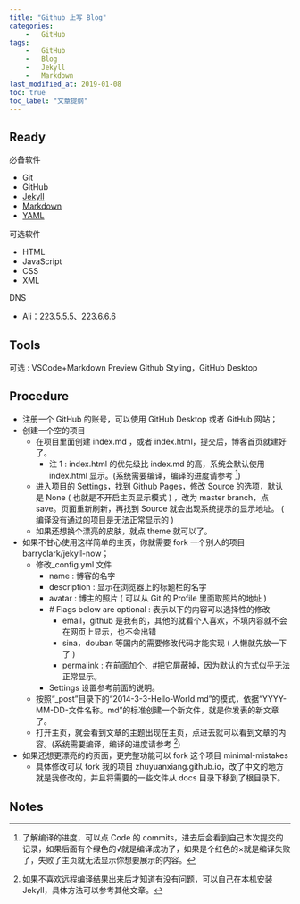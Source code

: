 ```yaml
---
title: "Github 上写 Blog"
categories:
    -   GitHub
tags:
    -   GitHub
    -   Blog
    -   Jekyll
    -   Markdown
last_modified_at: 2019-01-08
toc: true
toc_label: "文章提纲"
---
```



## Ready

必备软件

-   Git
-   GitHub
-   [Jekyll](http://ju.outofmemory.cn/entry/98471)
-   [Markdown](http://wow.kuapp.com/markdown/index.html)
-   [YAML](https://blog.csdn.net/vincent_hbl/article/details/75411243)

可选软件

-   HTML
-   JavaScript
-   CSS
-   XML

DNS

-   Ali：223.5.5.5、223.6.6.6

## Tools

可选 : VSCode+Markdown Preview Github Styling，GitHub Desktop

## Procedure

-   注册一个 GitHub 的账号，可以使用 GitHub Desktop 或者 GitHub 网站；
-   创建一个空的项目
    -   在项目里面创建 index.md ，或者 index.html，提交后，博客首页就建好了。
        -   注 1 : index.html 的优先级比 index.md 的高，系统会默认使用 index.html 显示。(系统需要编译，编译的进度请参考 [^footnote1])
    -   进入项目的 Settings，找到 Github Pages，修改 Source 的选项，默认是 None ( 也就是不开启主页显示模式 ) ，改为 master branch，点 save。页面重新刷新，再找到 Source 就会出现系统提示的显示地址。 ( 编译没有通过的项目是无法正常显示的 )
    -   如果还想换个漂亮的皮肤，就点 theme 就可以了。
-   如果不甘心使用这样简单的主页，你就需要 fork 一个别人的项目 barryclark/jekyll-now；
    -   修改_config.yml 文件
        -   name : 博客的名字
        -   description : 显示在浏览器上的标题栏的名字
        -   avatar : 博主的照片 ( 可以从 Git 的 Profile 里面取照片的地址 )
        -   \# Flags below are optional : 表示以下的内容可以选择性的修改
            -   email，github 是我有的，其他的就看个人喜欢，不填内容就不会在网页上显示，也不会出错
            -   sina，douban 等国内的需要修改代码才能实现 ( 人懒就先放一下了 )
            -   permalink : 在前面加个、#把它屏蔽掉，因为默认的方式似乎无法正常显示。
        -   Settings 设置参考前面的说明。
    -   按照“_post”目录下的“2014-3-3-Hello-World.md”的模式，依据“YYYY-MM-DD-文件名称。md”的标准创建一个新文件，就是你发表的新文章了。
    -   打开主页，就会看到文章的主题出现在主页，点进去就可以看到文章的内容。(系统需要编译，编译的进度请参考 [^footnote2])
-   如果还想更漂亮的的页面，更完整功能可以 fork 这个项目 minimal-mistakes
    -   具体修改可以 fork 我的项目 zhuyuanxiang.github.io，改了中文的地方就是我修改的，并且将需要的一些文件从 docs 目录下移到了根目录下。

## Notes

[^footnote1]: 了解编译的进度，可以点 Code 的 commits，进去后会看到自己本次提交的记录，如果后面有个绿色的√就是编译成功了，如果是个红色的×就是编译失败了，失败了主页就无法显示你想要展示的内容。

[^footnote2]: 如果不喜欢远程编译结果出来后才知道有没有问题，可以自己在本机安装 Jekyll，具体方法可以参考其他文章。
